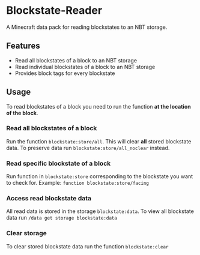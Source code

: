 # Blockstate-Reader
A Minecraft data pack for reading blockstates to an NBT storage.

## Features
- Read all blockstates of a block to an NBT storage
- Read individual blockstates of a block to an NBT storage
- Provides block tags for every blockstate

## Usage
To read blockstates of a block you need to run the function **at the location of the block**.
### Read all blockstates of a block
Run the function `blockstate:store/all`. This will clear **all** stored blockstate data. To preserve data run `blockstate:store/all_noclear` instead.
### Read specific blockstate of a block
Run function in `blockstate:store` corresponding to the blockstate you want to check for.
Example: `function blockstate:store/facing`
### Access read blockstate data
All read data is stored in the storage `blockstate:data`. To view all blockstate data run `/data get storage blockstate:data`
### Clear storage
To clear stored blockstate data run the function `blockstate:clear`
